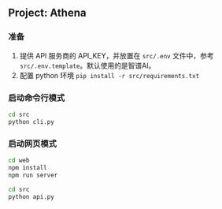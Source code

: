 ## Project: Athena

### 准备

1. 提供 API 服务商的 API_KEY，并放置在 `src/.env` 文件中，参考 `src/.env.template`。默认使用的是智谱AI。
2. 配置 python 环境 `pip install -r src/requirements.txt`


### 启动命令行模式

```bash
cd src
python cli.py
```

### 启动网页模式

```bash
cd web
npm install
npm run server

cd src
python api.py
```


